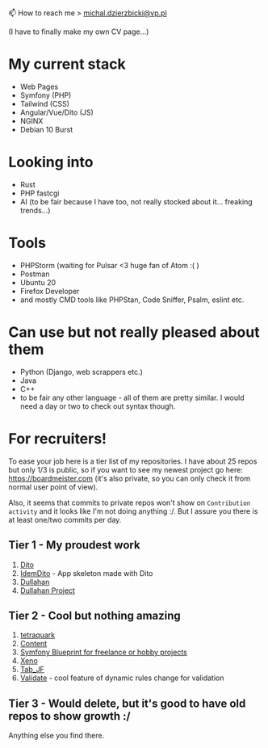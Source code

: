 📫 How to reach me > michal.dzierzbicki@vp.pl

(I have to finally make my own CV page...) 

# My current stack
- Web Pages
- Symfony (PHP)
- Tailwind (CSS)
- Angular/Vue/Dito (JS)
- NGINX
- Debian 10 Burst

# Looking into
- Rust
- PHP fastcgi
- AI (to be fair because I have too, not really stocked about it... freaking trends...)

# Tools
- PHPStorm (waiting for Pulsar <3 huge fan of Atom :( )
- Postman
- Ubuntu 20
- Firefox Developer
- and mostly CMD tools like PHPStan, Code Sniffer, Psalm, eslint etc.

# Can use but not really pleased about them
- Python (Django, web scrappers etc.)
- Java
- C++
- to be fair any other language - all of them are pretty similar. I would need a day or two to check out syntax though.

# For recruiters!
To ease your job here is a tier list of my repositories. I have about 25 repos but only 1/3 is public, so if you want to see my newest project go here: https://boardmeister.com 
(it's also private, so you can only check it from normal user point of view).

Also, it seems that commits to private repos won't show on `Contribution activity` and it looks like I'm not doing anything :/. But I assure you there is at least one/two commits per day.

## Tier 1 - My proudest work
1. [Dito](https://github.com/Mortimer333/Dito)
2. [IdemDito](https://github.com/Mortimer333/IdemDito) - App skeleton made with Dito
3. [Dullahan]([https://github.com/Mortimer333/tetraquark](https://github.com/Mortimer333/Dullahan))
4. [Dullahan Project]([https://github.com/Mortimer333/Content](https://github.com/Mortimer333/dullahan-project))

## Tier 2 - Cool but nothing amazing

1. [tetraquark](https://github.com/Mortimer333/tetraquark)
2. [Content](https://github.com/Mortimer333/Content)
3. [Symfony Blueprint for freelance or hobby projects](https://github.com/Mortimer333/php_blueprint)
4. [Xeno](https://github.com/Mortimer333/Xeno)
5. [Tab_JF](https://github.com/Mortimer333/Tab_JF)
6. [Validate](https://github.com/Mortimer333/Validate) - cool feature of dynamic rules change for validation

## Tier 3 - Would delete, but it's good to have old repos to show growth :/
Anything else you find there.
